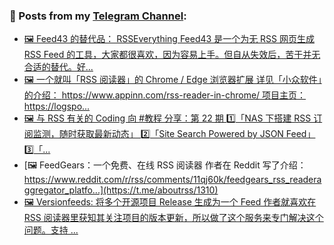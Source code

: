 ### 📰 Posts from my [Telegram Channel](https://t.me/s/aboutrss):
<!-- BLOG-POST-LIST:START -->
- [🖼 Feed43 的替代品： RSSEverything Feed43 是一个为无 RSS 网页生成 RSS Feed 的工具，大家都很喜欢，因为容易上手。但自从失效后，苦于并无合适的替代。好...](https://t.me/aboutrss/1313)
- [🖼 一个就叫「RSS 阅读器」的 Chrome / Edge 浏览器扩展 详见「小众软件」的介绍： https://www.appinn.com/rss-reader-in-chrome/ 项目主页： https://logspo...](https://t.me/aboutrss/1312)
- [🖼 与 RSS 有关的 Coding 向 #教程 分享：第 22 期 1️⃣「NAS 下搭建 RSS 订阅监测，随时获取最新动态」 2️⃣「Site Search Powered by JSON Feed」 3️⃣「...](https://t.me/aboutrss/1311)
- [🖼 FeedGears：一个免费、在线 RSS 阅读器 作者在 Reddit 写了介绍： https://www.reddit.com/r/rss/comments/11qj60k/feedgears_rss_readeraggregator_platfo...](https://t.me/aboutrss/1310)
- [🖼 Versionfeeds: 将多个开源项目 Release 生成为一个 Feed 作者就喜欢在 RSS 阅读器里获知其关注项目的版本更新，所以做了这个服务来专门解决这个问题。支持 ...](https://t.me/aboutrss/1309)
<!-- BLOG-POST-LIST:END -->

<!--
**AboutRSS/AboutRSS** is a ✨ _special_ ✨ repository because its `README.md` (this file) appears on your GitHub profile.

Here are some ideas to get you started:

- 🔭 I’m currently working on ...
- 🌱 I’m currently learning ...
- 👯 I’m looking to collaborate on ...
- 🤔 I’m looking for help with ...
- 💬 Ask me about ...
- 📫 How to reach me: ...
- 😄 Pronouns: ...
- ⚡ Fun fact: ...
-->
